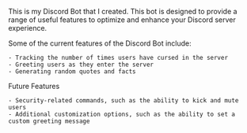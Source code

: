 This is my Discord Bot that I created. This bot is designed to provide a range of useful features to optimize and enhance your Discord server experience.

Some of the current features of the Discord Bot include:

    - Tracking the number of times users have cursed in the server
    - Greeting users as they enter the server
    - Generating random quotes and facts

Future Features

    - Security-related commands, such as the ability to kick and mute users
    - Additional customization options, such as the ability to set a custom greeting message
